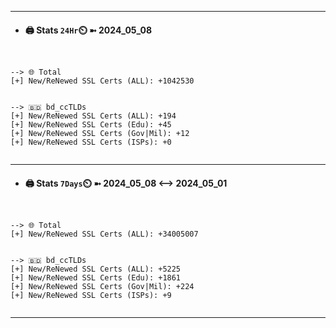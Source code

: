 

---
- #### 🖨️ **Stats** `24Hr`⏲️ ➼ 2024_05_08
```console


--> 🌐 Total
[+] New/ReNewed SSL Certs (ALL): +1042530


--> 🇧🇩 bd_ccTLDs
[+] New/ReNewed SSL Certs (ALL): +194
[+] New/ReNewed SSL Certs (Edu): +45
[+] New/ReNewed SSL Certs (Gov|Mil): +12
[+] New/ReNewed SSL Certs (ISPs): +0


```

---
- #### 🖨️ **Stats** `7Days`⏲️ ➼ 2024_05_08 <--> 2024_05_01
```console


--> 🌐 Total
[+] New/ReNewed SSL Certs (ALL): +34005007


--> 🇧🇩 bd_ccTLDs
[+] New/ReNewed SSL Certs (ALL): +5225
[+] New/ReNewed SSL Certs (Edu): +1861
[+] New/ReNewed SSL Certs (Gov|Mil): +224
[+] New/ReNewed SSL Certs (ISPs): +9


```

---

